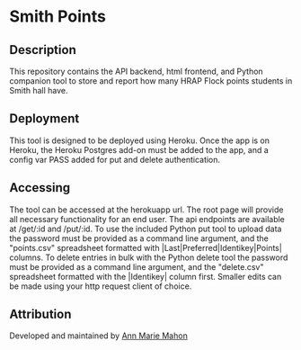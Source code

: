 # Smith Points

## Description

This repository contains the API backend, html frontend, and Python companion tool to store and report how many HRAP Flock points students in Smith hall have.

## Deployment

This tool is designed to be deployed using Heroku.  Once the app is on Heroku, the Heroku Postgres add-on must be added to the app, and a config var PASS added for put and delete authentication.

## Accessing

The tool can be accessed at the herokuapp url.  The root page will provide all necessary functionality for an end user.  The api endpoints are available at /get/:id and /put/:id.  To use the included Python put tool to upload data the password must be provided as a command line argument, and the "points.csv" spreadsheet formatted with |Last|Preferred|Identikey|Points| columns.  To delete entries in bulk with the Python delete tool the password must be provided as a command line argument, and the "delete.csv" spreadsheet formatted with the |Identikey| column first.  Smaller edits can be made using your http request client of choice.

## Attribution

Developed and maintained by [Ann Marie Mahon](mahon@colorado.edu)

